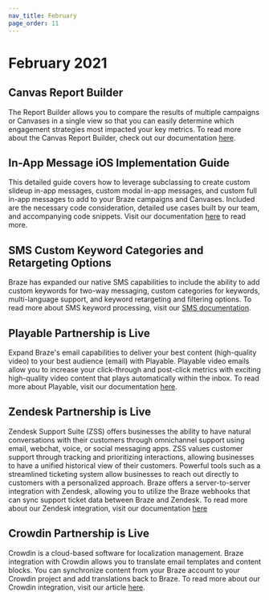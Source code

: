 ```yaml
---
nav_title: February
page_order: 11
---
```

# February 2021

## Canvas Report Builder

The Report Builder allows you to compare the results of multiple campaigns or Canvases in a single view so that you can easily determine which engagement strategies most impacted your key metrics. To read more about the Canvas Report Builder, check out our documentation [here]({{site.baseurl}}/user_guide/data_and_analytics/your_reports/report_builder/).

## In-App Message iOS Implementation Guide

This detailed guide covers how to leverage subclassing to create custom slideup in-app messages, custom modal in-app messages, and custom full in-app messages to add to your Braze campaigns and Canvases. Included are the necessary code consideration, detailed use cases built by our team, and accompanying code snippets. Visit our documentation [here]({{site.baseurl}}/developer_guide/platform_integration_guides/ios/in-app_messaging/implementation_guide/) to read more. 

## SMS Custom Keyword Categories and Retargeting Options

Braze has expanded our native SMS capabilities to include the ability to add custom keywords for two-way messaging, custom categories for keywords, multi-language support, and keyword retargeting and filtering options. To read more about SMS keyword processing, visit our [SMS documentation]({{site.baseurl}}/user_guide/message_building_by_channel/sms/keywords/keyword_handling/). 

## Playable Partnership is Live

Expand Braze's email capabilities to deliver your best content (high-quality video) to your best audience (email) with Playable. Playable video emails allow you to increase your click-through and post-click metrics with exciting high-quality video content that plays automatically within the inbox. To read more about Playable, visit our documentation [here]({{site.baseurl}}/partners/playable/).

## Zendesk Partnership is Live

Zendesk Support Suite (ZSS) offers businesses the ability to have natural conversations with their customers through omnichannel support using email, webchat, voice, or social messaging apps. ZSS values customer support through tracking and prioritizing interactions, allowing businesses to have a unified historical view of their customers. Powerful tools such as a streamlined ticketing system allow businesses to reach out directly to customers with a personalized approach. Braze offers a server-to-server integration with Zendesk, allowing you to utilize the Braze webhooks that can sync support ticket data between Braze and Zendesk. To read more about our Zendesk integration, visit our documentation [here]({{site.baseurl}}/partners/zendesk/)

## Crowdin Partnership is Live

Crowdin is a cloud-based software for localization management. Braze integration with Crowdin allows you to translate email templates and content blocks. You can synchronize content from your Braze account to your Crowdin project and add translations back to Braze. To read more about our Crowdin integration, visit our article [here]({{site.baseurl}}/partners/crowdin/).


